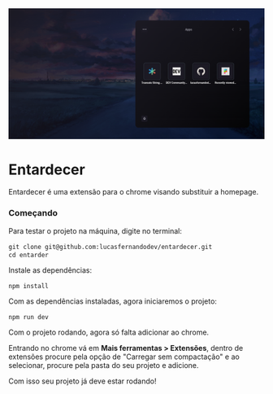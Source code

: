 <img src="./docs/images/homepage.png" alt="screenshot homepage">

# Entardecer

Entardecer é uma extensão para o chrome visando substituir a homepage.

### Começando

Para testar o projeto na máquina, digite no terminal: 

```
git clone git@github.com:lucasfernandodev/entardecer.git
cd entarder
```

Instale as dependências:

```
npm install
```

Com as dependências instaladas, agora iniciaremos o projeto:

```
npm run dev
```

Com o projeto rodando, agora só falta adicionar ao chrome.

Entrando no chrome vá em <b> Mais ferramentas > Extensões</b>, dentro de extensões procure pela opção de "Carregar sem compactação" e ao selecionar, procure pela pasta do seu projeto e adicione.

Com isso seu projeto já deve estar rodando!